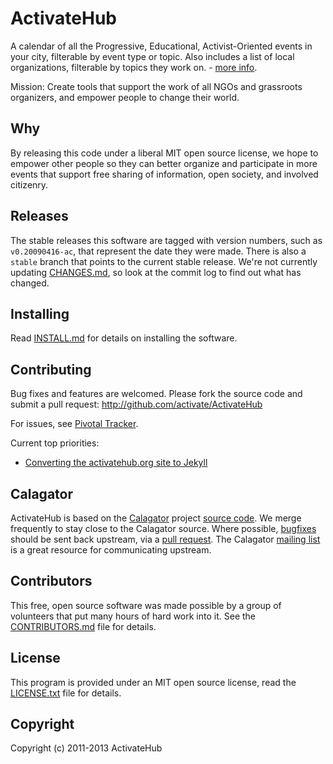 ActivateHub
===========

A calendar of all the Progressive, Educational, Activist-Oriented events in your city, filterable by event type or topic. Also includes a list of local organizations, filterable by topics they work on. - [more info](http://activatehub.org/).

Mission:  Create tools that support the work of all NGOs and grassroots organizers, and empower people to change their world.


Why 
---

By releasing this code under a liberal MIT open source license, we hope to empower other people so they can better organize and participate in more events that support free sharing of information, open society, and involved citizenry.


Releases
--------

The stable releases this software are tagged with version numbers, such as `v0.20090416-ac`, that represent the date they were made. There is also a `stable` branch that points to the current stable release. We're not currently updating [CHANGES.md](CHANGES.md), so look at the commit log to find out what has changed.


Installing
----------

Read [INSTALL.md](INSTALL.md) for details on installing the software.


Contributing
------------

Bug fixes and features are welcomed. Please fork the source code and submit a pull request: <http://github.com/activate/ActivateHub>

For issues, see [Pivotal Tracker](https://www.pivotaltracker.com/projects/365511).

Current top priorities:

* [Converting the activatehub.org site to Jekyll](https://github.com/activate/ActivateHub/issues/34)

Calagator
---------

ActivateHub is based on the [Calagator](http://calagator.org/) project [source code](http://github.com/calagator/calagator/). We merge frequently to stay close to the Calagator source. Where possible, [bugfixes](http://code.google.com/p/calagator/issues/list) should be sent back upstream, via a [pull request](http://help.github.com/pull-requests/). The Calagator [mailing list](http://groups.google.com/group/pdx-tech-calendar/) is a great resource for communicating upstream.


Contributors
------------

This free, open source software was made possible by a group of volunteers that put many hours of hard work into it. See the [CONTRIBUTORS.md](CONTRIBUTORS.md) file for details.


License
-------

This program is provided under an MIT open source license, read the [LICENSE.txt](LICENSE.txt) file for details.


Copyright
---------

Copyright (c) 2011-2013 ActivateHub
